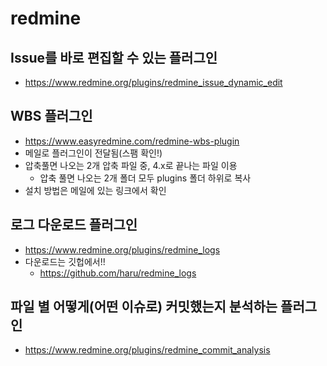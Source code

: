 # redmine

## Issue를 바로 편집할 수 있는 플러그인
- https://www.redmine.org/plugins/redmine_issue_dynamic_edit

## WBS 플러그인
- https://www.easyredmine.com/redmine-wbs-plugin
- 메일로 플러그인이 전달됨(스팸 확인!)
- 압축풀면 나오는 2개 압축 파일 중, 4.x로 끝나는 파일 이용
  - 압축 풀면 나오는 2개 폴더 모두 plugins 폴더 하위로 복사
- 설치 방법은 메일에 있는 링크에서 확인

## 로그 다운로드 플러그인
- https://www.redmine.org/plugins/redmine_logs
- 다운로드는 깃헙에서!!
  - https://github.com/haru/redmine_logs

## 파일 별 어떻게(어떤 이슈로) 커밋했는지 분석하는 플러그인
- https://www.redmine.org/plugins/redmine_commit_analysis
